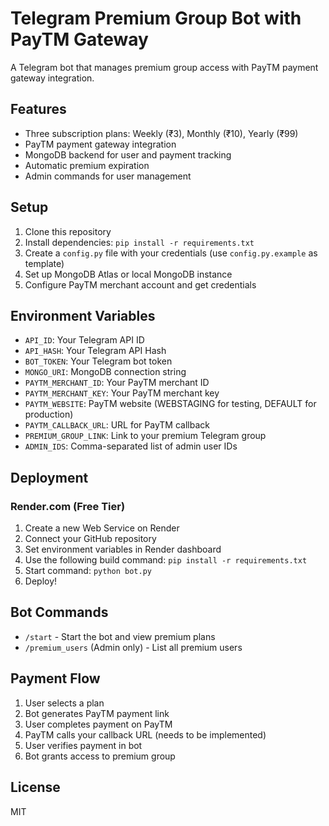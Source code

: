 # Telegram Premium Group Bot with PayTM Gateway

A Telegram bot that manages premium group access with PayTM payment gateway integration.

## Features

- Three subscription plans: Weekly (₹3), Monthly (₹10), Yearly (₹99)
- PayTM payment gateway integration
- MongoDB backend for user and payment tracking
- Automatic premium expiration
- Admin commands for user management

## Setup

1. Clone this repository
2. Install dependencies: `pip install -r requirements.txt`
3. Create a `config.py` file with your credentials (use `config.py.example` as template)
4. Set up MongoDB Atlas or local MongoDB instance
5. Configure PayTM merchant account and get credentials

## Environment Variables

- `API_ID`: Your Telegram API ID
- `API_HASH`: Your Telegram API Hash
- `BOT_TOKEN`: Your Telegram bot token
- `MONGO_URI`: MongoDB connection string
- `PAYTM_MERCHANT_ID`: Your PayTM merchant ID
- `PAYTM_MERCHANT_KEY`: Your PayTM merchant key
- `PAYTM_WEBSITE`: PayTM website (WEBSTAGING for testing, DEFAULT for production)
- `PAYTM_CALLBACK_URL`: URL for PayTM callback
- `PREMIUM_GROUP_LINK`: Link to your premium Telegram group
- `ADMIN_IDS`: Comma-separated list of admin user IDs

## Deployment

### Render.com (Free Tier)

1. Create a new Web Service on Render
2. Connect your GitHub repository
3. Set environment variables in Render dashboard
4. Use the following build command: `pip install -r requirements.txt`
5. Start command: `python bot.py`
6. Deploy!

## Bot Commands

- `/start` - Start the bot and view premium plans
- `/premium_users` (Admin only) - List all premium users

## Payment Flow

1. User selects a plan
2. Bot generates PayTM payment link
3. User completes payment on PayTM
4. PayTM calls your callback URL (needs to be implemented)
5. User verifies payment in bot
6. Bot grants access to premium group

## License

MIT
